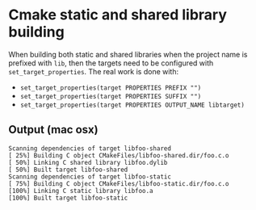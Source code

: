 # Cmake static and shared library building

When building both static and shared libraries when the project name is prefixed with `lib`,
 then the targets need to be configured with `set_target_properties`. The real work is done with:

* `set_target_properties(target PROPERTIES PREFIX "")`
* `set_target_properties(target PROPERTIES SUFFIX "")`
* `set_target_properties(target PROPERTIES OUTPUT_NAME libtarget)`

## Output (mac osx)

```
Scanning dependencies of target libfoo-shared
[ 25%] Building C object CMakeFiles/libfoo-shared.dir/foo.c.o
[ 50%] Linking C shared library libfoo.dylib
[ 50%] Built target libfoo-shared
Scanning dependencies of target libfoo-static
[ 75%] Building C object CMakeFiles/libfoo-static.dir/foo.c.o
[100%] Linking C static library libfoo.a
[100%] Built target libfoo-static
```
